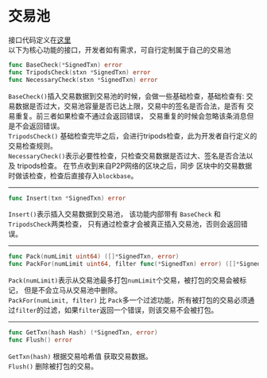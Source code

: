 # 交易池  
接口代码定义在[这里](https://github.com/Lawliet-Chan/yu/blob/master/txpool/txpool.go)  
以下为核心功能的接口，开发者如有需求，可自行定制属于自己的交易池

```go
func BaseCheck(*SignedTxn) error
func TripodsCheck(stxn *SignedTxn) error
func NecessaryCheck(stxn *SignedTxn) error
```
`BaseCheck()`插入交易数据到交易池的时候，会做一些基础检查，基础检查有: 交易数据是否过大，交易池容量是否已达上限，交易中的签名是否合法，是否有
交易重复。前三者如果检查不通过会返回错误， 交易重复的时候会忽略该条消息但是不会返回错误。   
`TripodsCheck()` 基础检查完毕之后，会进行tripods检查，此为开发者自行定义的交易检查规则。  
`NecessaryCheck()`表示必要性检查，只检查交易数据是否过大、签名是否合法以及 tripods检查。 在节点收到来自P2P网络的区块之后，同步
区块中的交易数据时做该检查，检查后直接存入`blockbase`。

--- 

```go
func Insert(txn *SignedTxn) error
```  
`Insert()`表示插入交易数据到交易池， 该功能内部带有 `BaseCheck` 和 `TripodsCheck`两类检查， 只有通过检查才会被真正插入交易池，否则会返回错误。

---

```go
func Pack(numLimit uint64) ([]*SignedTxn, error)
func PackFor(numLimit uint64, filter func(*SignedTxn) error) ([]*SignedTxn, error)
```
`Pack(numLimit)`表示从交易池最多打包`numLimit`个交易，被打包的交易会被标记， 但是不会立马从交易池中删除。  
`PackFor(numLimit, filter)` 比 `Pack`多一个过滤功能，所有被打包的交易必须通过`filter`的过滤，如果`filter`返回一个错误，则该交易不会被打包。


---

```go
func GetTxn(hash Hash) (*SignedTxn, error)
func Flush() error
```
`GetTxn(hash)` 根据交易哈希值 获取交易数据。  
`Flush()` 删除被打包的交易。